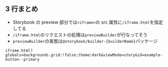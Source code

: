 ## 3 行まとめ

- Storybook の preview 部分では`<iframe>`の src 属性に`/iframe.html`を指定してる
- `/iframe.html`のリクエストの処理は`previewBuilder`が行なってそう
- `previewBuilder`の実態は`@storybook/builder-{builderName}`パッケージ

`iframe.html?globals=backgrounds.grid:!false;theme:dark&viewMode=story&id=example-button--primary`
